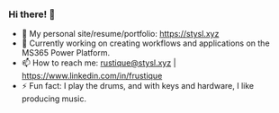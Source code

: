### Hi there! 👋
<!--
**STYSL/STYSL** is a ✨ _special_ ✨ repository because its `README.md` (this file) appears on your GitHub profile.
Here are some ideas to get you started:
- 🌱 I’m currently working on:
  1. Completing the <strong>Salesforce Certified Administrator Certificate</strong><br> 
     My Trailblazer profile: https://www.salesforce.com/trailblazer/a8ht98x8jakh320p4n
  2. Understanding Cybersecurity more and reading the<br> 
     <i>"Official CompTIA Security+ Study Guide"</i><br>
     to prepare for the <strong>CompTIA Security+ Certification</strong> exam.
  3. Enrolling in the <strong>Google UX Design Certificate</strong> and starting in June.-->
- 🔭 My personal site/resume/portfolio: https://stysl.xyz
- 👯 Currently working on creating workflows and applications on the MS365 Power Platform.
- 📫 How to reach me: rustique@stysl.xyz | https://www.linkedin.com/in/frustique
- ⚡ Fun fact: I play the drums, and with keys and hardware, I like producing music.

